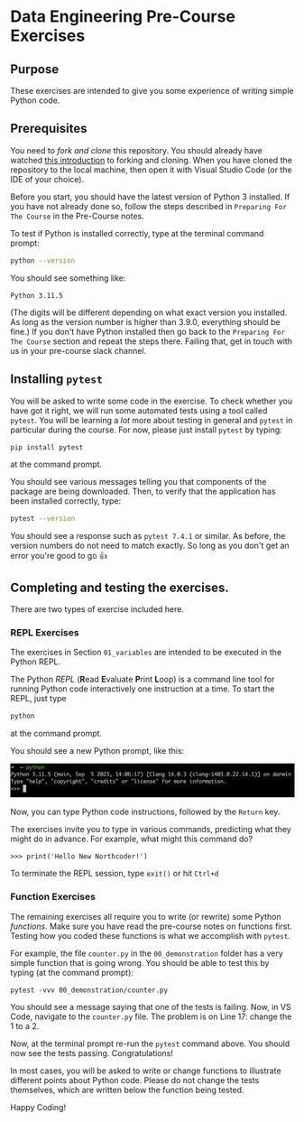 # Data Engineering Pre-Course Exercises

## Purpose
These exercises are intended to give you some experience of writing simple Python code.

## Prerequisites
You need to _fork and clone_ this repository. You should already have watched 
[this introduction](https://www.youtube.com/watch?v=4VjoJyqQkNQ&ab_channel=Tutor1) to forking and cloning.
When you have cloned the repository to the local machine, then open it with Visual Studio Code 
(or the IDE of your choice).

Before you start, you should have the latest version of Python 3 installed. If you have not already 
done so, follow the steps described in `Preparing For The Course` in the Pre-Course notes.

To test if Python is installed correctly, type at the terminal command prompt:
```bash
python --version
```

You should see something like:
```
Python 3.11.5
```
(The digits will be different depending on what exact version you installed. As long as the 
version number is higher than 3.9.0, everything should be fine.)
If you don't have Python installed then go back to the `Preparing For The Course` section and 
repeat the steps there. Failing that, get in touch with us in your pre-course slack channel.

## Installing `pytest`

You will be asked to write some code in the exercise. To check whether you have got it right, 
we will run some automated tests using a tool called `pytest`. You will be learning a _lot_ more 
about testing in general and `pytest` in particular during the course. For now, please just install 
`pytest` by typing:

```bash
pip install pytest
```
at the command prompt.

You should see various messages telling you that components of the package are being downloaded. Then, to verify that the application has been installed
correctly, type:
```bash
pytest --version
```

You should see a response such as `pytest 7.4.1` or similar.
As before, the version numbers do not need to match exactly. So long as you don't get an error you're good
to go 👍 

## Completing and testing the exercises.

There are two types of exercise included here. 

### REPL Exercises

The exercises in Section `01_variables` are intended to be executed in the Python REPL.

The Python _REPL_ (**R**ead **E**valuate **P**rint **L**oop) is a command line tool for running Python code interactively one instruction at a time. 
To start the REPL, just type
```bash
python
```
at the command prompt.

You should see a new Python prompt, like this:

![Python Prompt](./python_prompt.png)

Now, you can type Python code instructions, followed by the `Return` key. 

The exercises invite you to type in various commands, 
predicting what they might do in advance. For example, what might this command do?
```
>>> print('Hello New Northcoder!')
```
To terminate the REPL session, type `exit()` or hit `Ctrl+d`

### Function Exercises

The remaining exercises all require you to write (or rewrite) some Python _functions_. Make sure you have read the pre-course
notes on functions first. Testing how you coded these functions is what we accomplish with `pytest`. 

For example, the file `counter.py` in the `00_demonstration` folder has a very simple function that is going wrong. You
should be able to test this by typing (at the command prompt):
```
pytest -vvv 00_demonstration/counter.py
```

You should see a message saying that one of the tests is failing. Now, in VS Code, navigate to the `counter.py` file. The problem is on Line 17: change the 1 to a 2.

Now, at the terminal prompt re-run the `pytest` command above. You should now see the tests passing. Congratulations! 

In most cases, you will be asked to write or change functions to illustrate different points about Python code. Please do not change the tests themselves, which are written below the function being tested.

Happy Coding!
